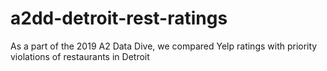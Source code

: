 # a2dd-detroit-rest-ratings
As a part of the 2019 A2 Data Dive, we compared Yelp ratings with priority violations of restaurants in Detroit
